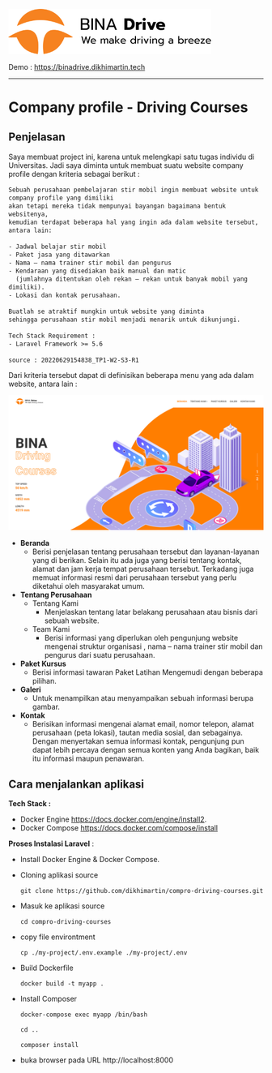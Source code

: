 <p align="left">
    <a href="https://binadrive.dikhimartin.tech/" target="_blank"><img src="https://raw.githubusercontent.com/dikhimartin/compro-driving-courses/main/my-project/public/assets/images/logo-bina-drive-black.png" width="400" alt="Bina Drive Logo">
    </a>
</p>

Demo : https://binadrive.dikhimartin.tech

------



# Company profile - Driving Courses

## Penjelasan 

Saya membuat project ini, karena untuk melengkapi satu tugas individu di Universitas. Jadi saya diminta untuk membuat suatu website company profile dengan kriteria sebagai berikut :

```
Sebuah perusahaan pembelajaran stir mobil ingin membuat website untuk company profile yang dimiliki
akan tetapi mereka tidak mempunyai bayangan bagaimana bentuk websitenya, 
kemudian terdapat beberapa hal yang ingin ada dalam website tersebut, antara lain:

- Jadwal belajar stir mobil
- Paket jasa yang ditawarkan
- Nama – nama trainer stir mobil dan pengurus
- Kendaraan yang disediakan baik manual dan matic 
  (jumlahnya ditentukan oleh rekan – rekan untuk banyak mobil yang dimiliki).
- Lokasi dan kontak perusahaan.

Buatlah se atraktif mungkin untuk website yang diminta 
sehingga perusahaan stir mobil menjadi menarik untuk dikunjungi.

Tech Stack Requirement : 
- Laravel Framework >= 5.6 

source : 20220629154838_TP1-W2-S3-R1
```



Dari kriteria tersebut dapat di definisikan beberapa menu yang ada dalam website, antara lain :

![](https://raw.githubusercontent.com/dikhimartin/compro-driving-courses/main/my-project/public/assets/images/layout/home-page.png)

- **Beranda**
  - Berisi penjelasan tentang perusahaan tersebut dan layanan-layanan yang di berikan. Selain itu ada juga yang berisi tentang kontak, alamat dan jam kerja tempat perusahaan tersebut. Terkadang juga memuat informasi resmi dari perusahaan tersebut yang perlu diketahui oleh masyarakat umum.
- **Tentang Perusahaan**
  - Tentang Kami
    - Menjelaskan tentang latar belakang perusahaan atau bisnis dari sebuah website.
  - Team Kami
    - Berisi informasi yang diperlukan oleh pengunjung website mengenai struktur organisasi , nama – nama trainer stir mobil dan pengurus dari suatu perusahaan.
- **Paket Kursus**
  - Berisi informasi tawaran Paket Latihan Mengemudi dengan beberapa pilihan.
- **Galeri**
  - Untuk menampilkan atau menyampaikan sebuah informasi  berupa gambar.
- **Kontak**
  - Berisikan informasi mengenai alamat email, nomor telepon, alamat perusahaan (peta lokasi), tautan media sosial, dan sebagainya. Dengan menyertakan semua informasi kontak, pengunjung pun dapat lebih percaya dengan semua konten yang Anda bagikan, baik itu informasi maupun penawaran.



## Cara menjalankan aplikasi

**Tech Stack :** 

- Docker Engine https://docs.docker.com/engine/install2. 
- Docker Compose https://docs.docker.com/compose/install

**Proses Instalasi Laravel** :

- Install Docker Engine & Docker Compose.

- Cloning aplikasi source

  ```shell
  git clone https://github.com/dikhimartin/compro-driving-courses.git
  ```

- Masuk ke aplikasi source

  ```shell
  cd compro-driving-courses
  ```

- copy file environtment

  ```shell
  cp ./my-project/.env.example ./my-project/.env
  ```

- Build Dockerfile

  ```shell
  docker build -t myapp .
  ```

- Install Composer

  ```she
  docker-compose exec myapp /bin/bash
  ```

  ```shell
  cd ..
  ```

  ```shell
  composer install
  ```

- buka browser pada URL  http://localhost:8000